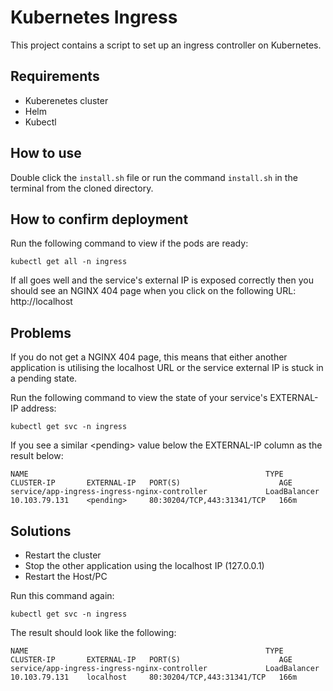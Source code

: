 # Kubernetes Ingress

This project contains a script to set up an ingress controller on Kubernetes.

## Requirements

- Kuberenetes cluster
- Helm
- Kubectl

## How to use

Double click the ```install.sh``` file or run the command ```install.sh``` in the terminal from the cloned directory.

## How to confirm deployment

Run the following command to view if the pods are ready:

```kubectl get all -n ingress```

If all goes well and the service's external IP is exposed correctly then you should see an NGINX 404 page when you click on the following URL: http://localhost

## Problems

If you do not get a NGINX 404 page, this means that either another application is utilising the localhost URL or the service external IP is stuck in a pending state.

Run the following command to view the state of your service's EXTERNAL-IP address:

```kubectl get svc -n ingress```

If you see a similar \<pending\> value below the EXTERNAL-IP column as the result below:

```
NAME                                                     TYPE           CLUSTER-IP       EXTERNAL-IP   PORT(S)                      AGE
service/app-ingress-ingress-nginx-controller             LoadBalancer   10.103.79.131    <pending>     80:30204/TCP,443:31341/TCP   166m
```

## Solutions

- Restart the cluster
- Stop the other application using the localhost IP (127.0.0.1)
- Restart the Host/PC

Run this command again:

```kubectl get svc -n ingress```

The result should look like the following:

```
NAME                                                     TYPE           CLUSTER-IP       EXTERNAL-IP   PORT(S)                      AGE
service/app-ingress-ingress-nginx-controller             LoadBalancer   10.103.79.131    localhost     80:30204/TCP,443:31341/TCP   166m
```